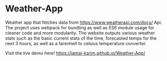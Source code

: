 # Weather-App
Weather app that fetches data from https://www.weatherapi.com/docs/ Api. The project uses webpack for bundling as well as ES6 module usage for cleaner code and more modularity. The website outputs various weather stats such as the basic current stats of the time, forecasted temps for the next 3 hours, as well as a farenheit to celsius temperature converter.

Visit the live demo here! https://jamal-karim.github.io/Weather-App/
